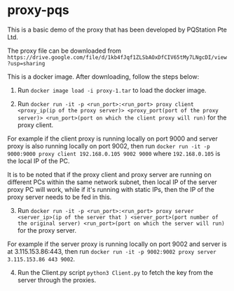 # proxy-pqs

This is a basic demo of the proxy that has been developed by PQStation Pte Ltd.

The proxy file can be downloaded from `https://drive.google.com/file/d/1kb4fJqf1ZLSbAOxDfCIV65tMy7LNgcDI/view?usp=sharing`

This is a docker image. After downloading, follow the steps below:

1. Run `docker image load -i proxy-1.tar` to load the docker image.

2. Run `docker run -it -p <run_port>:<run_port> proxy client <proxy_ip(ip of the proxy server)> <proxy_port(port of the proxy server)> <run_port>(port on which the client proxy will run)` for the proxy client.

For example if the client proxy is running locally on port 9000 and server proxy is also running locally on port 9002, then run `docker run -it -p 9000:9000 proxy client 192.168.0.105 9002 9000` where `192.168.0.105` is the local IP of the PC.

It is to be noted that if the proxy client and proxy server are running on different PCs within the same network subnet, then local IP of the server proxy PC will work, while if it's running with static IPs, then the IP of the proxy server needs to be fed in this.

3. Run `docker run -it -p <run_port>:<run_port> proxy server <server_ip>(ip of the server that ) <server_port>(port number of the original server) <run_port>(port on which the server will run)` for the proxy server.

For example if the server proxy is running locally on port 9002 and server is at 3.115.153.86:443, then run `docker run -it -p 9002:9002 proxy server 3.115.153.86 443 9002`.

4. Run the Client.py script `python3 Client.py` to fetch the key from the server through the proxies.



